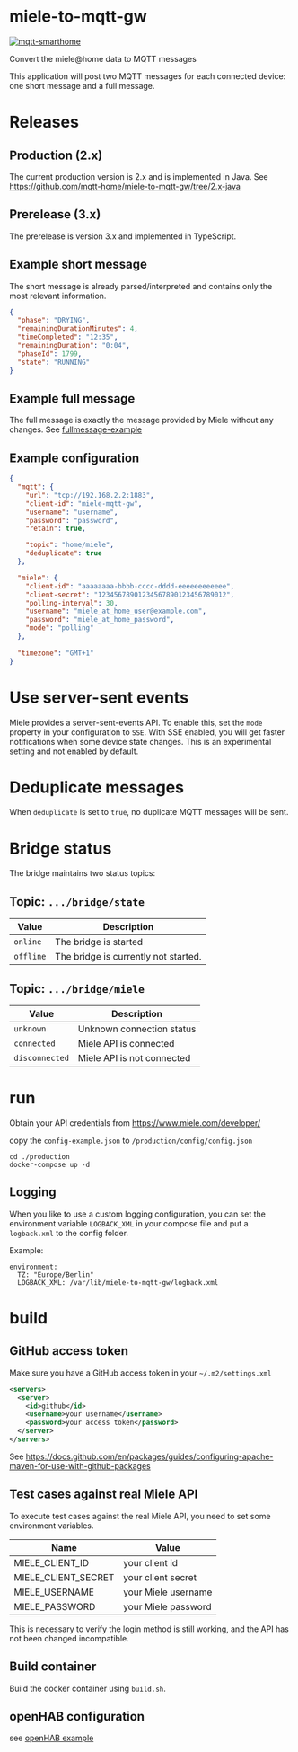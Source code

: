 # miele-to-mqtt-gw

[![mqtt-smarthome](https://img.shields.io/badge/mqtt-smarthome-blue.svg)](https://github.com/mqtt-smarthome/mqtt-smarthome)

Convert the miele@home data to MQTT messages

This application will post two MQTT messages for each connected device: one short message and a full message.

# Releases

## Production (2.x)
The current production version is 2.x and is implemented in Java.
See https://github.com/mqtt-home/miele-to-mqtt-gw/tree/2.x-java

## Prerelease (3.x)
The prerelease is version 3.x and implemented in TypeScript.

## Example short message

The short message is already parsed/interpreted and contains only the most relevant information.

```json
{
  "phase": "DRYING",
  "remainingDurationMinutes": 4,
  "timeCompleted": "12:35",
  "remainingDuration": "0:04",
  "phaseId": 1799,
  "state": "RUNNING"
}
```

## Example full message

The full message is exactly the message provided by Miele without any changes.
See [fullmessage-example](fullmessage-example.md)

## Example configuration

```json
{
  "mqtt": {
    "url": "tcp://192.168.2.2:1883",
    "client-id": "miele-mqtt-gw",
    "username": "username",
    "password": "password",
    "retain": true,

    "topic": "home/miele",
    "deduplicate": true
  },

  "miele": {
    "client-id": "aaaaaaaa-bbbb-cccc-dddd-eeeeeeeeeeee",
    "client-secret": "12345678901234567890123456789012",
    "polling-interval": 30,
    "username": "miele_at_home_user@example.com",
    "password": "miele_at_home_password",
    "mode": "polling"
  },
  
  "timezone": "GMT+1"
}
```

# Use server-sent events

Miele provides a server-sent-events API. To enable this, set the `mode`
property in your configuration to `SSE`. With SSE enabled, you will get faster notifications when some device state
changes. This is an experimental setting and not enabled by default.

# Deduplicate messages

When `deduplicate` is set to `true`, no duplicate MQTT messages will be sent.

# Bridge status

The bridge maintains two status topics:

## Topic: `.../bridge/state`

| Value     | Description                          |
| --------- | ------------------------------------ |
| `online`  | The bridge is started                |
| `offline` | The bridge is currently not started. |

## Topic: `.../bridge/miele`

| Value          | Description                |
| -------------- | -------------------------- |
| `unknown`      | Unknown connection status  |
| `connected`    | Miele API is connected     |
| `disconnected` | Miele API is not connected |

# run

Obtain your API credentials from https://www.miele.com/developer/

copy the `config-example.json` to `/production/config/config.json`

```
cd ./production
docker-compose up -d
```

## Logging

When you like to use a custom logging configuration, you can set the environment variable `LOGBACK_XML` in your compose
file and put a `logback.xml` to the config folder.

Example:

```
environment:
  TZ: "Europe/Berlin"
  LOGBACK_XML: /var/lib/miele-to-mqtt-gw/logback.xml
```

# build

## GitHub access token

Make sure you have a GitHub access token in your `~/.m2/settings.xml`
```xml
<servers>
  <server>
    <id>github</id>
    <username>your username</username>
    <password>your access token</password>
  </server>
</servers>
```

See https://docs.github.com/en/packages/guides/configuring-apache-maven-for-use-with-github-packages

## Test cases against real Miele API

To execute test cases against the real Miele API, you need to set some environment variables.

| Name                | Value               |
| ------------------- | ------------------- |
| MIELE_CLIENT_ID     | your client id      |
| MIELE_CLIENT_SECRET | your client secret  |
| MIELE_USERNAME      | your Miele username |
| MIELE_PASSWORD      | your Miele password |

This is necessary to verify the login method is still working, and the API has not been changed incompatible.

## Build container

Build the docker container using `build.sh`.

## openHAB configuration

see [openHAB example](openHAB.md)

